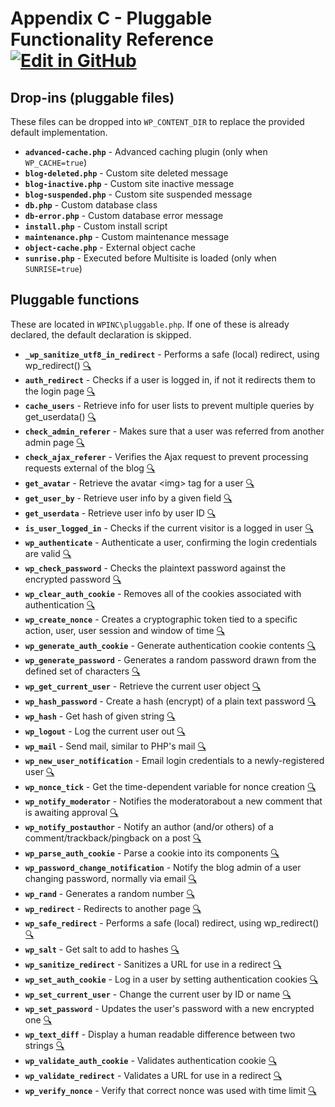 # Appendix C - Pluggable Functionality Reference [![Edit in GitHub](https://img.shields.io/badge/Edit_in_GitHub--gray.svg?style=social)](https://github.com/wp-core-bootstrap/documentation/edit/master/c-pluggable-functionality-reference.md)

## Drop-ins (pluggable files)

These files can be dropped into `WP_CONTENT_DIR` to replace the provided default implementation.

 * **`advanced-cache.php`** - Advanced caching plugin (only when `WP_CACHE=true`)
 * **`blog-deleted.php`** - Custom site deleted message
 * **`blog-inactive.php`** - Custom site inactive message
 * **`blog-suspended.php`** - Custom site suspended message
 * **`db.php`** - Custom database class
 * **`db-error.php`** - Custom database error message
 * **`install.php`** - Custom install script
 * **`maintenance.php`** - Custom maintenance message
 * **`object-cache.php`** - External object cache
 * **`sunrise.php`** - Executed before Multisite is loaded (only when `SUNRISE=true`)

## Pluggable functions

These are located in `WPINC\pluggable.php`. If one of these is already declared, the default declaration is skipped.

 * **`_wp_sanitize_utf8_in_redirect`** - Performs a safe (local) redirect, using wp_redirect() [:mag:](https://github.com/WordPress/WordPress/search?utf8=%E2%9C%93&q=%22function+_wp_sanitize_utf8_in_redirect%22+filename%3Apluggable.php)
 * **`auth_redirect`** - Checks if a user is logged in, if not it redirects them to the login page [:mag:](https://github.com/WordPress/WordPress/search?utf8=%E2%9C%93&q=%22function+auth_redirect%22+filename%3Apluggable.php)
 * **`cache_users`** - Retrieve info for user lists to prevent multiple queries by get_userdata() [:mag:](https://github.com/WordPress/WordPress/search?utf8=%E2%9C%93&q=%22function+cache_users%22+filename%3Apluggable.php)
 * **`check_admin_referer`** - Makes sure that a user was referred from another admin page [:mag:](https://github.com/WordPress/WordPress/search?utf8=%E2%9C%93&q=%22function+check_admin_referer%22+filename%3Apluggable.php)
 * **`check_ajax_referer`** - Verifies the Ajax request to prevent processing requests external of the blog [:mag:](https://github.com/WordPress/WordPress/search?utf8=%E2%9C%93&q=%22function+check_ajax_referer%22+filename%3Apluggable.php)
 * **`get_avatar`** - Retrieve the avatar &lt;img&gt; tag for a user [:mag:](https://github.com/WordPress/WordPress/search?utf8=%E2%9C%93&q=%22function+get_avatar%22+filename%3Apluggable.php)
 * **`get_user_by`** - Retrieve user info by a given field [:mag:](https://github.com/WordPress/WordPress/search?utf8=%E2%9C%93&q=%22function+get_user_by%22+filename%3Apluggable.php)
 * **`get_userdata`** - Retrieve user info by user ID [:mag:](https://github.com/WordPress/WordPress/search?utf8=%E2%9C%93&q=%22function+get_userdata%22+filename%3Apluggable.php)
 * **`is_user_logged_in`** - Checks if the current visitor is a logged in user [:mag:](https://github.com/WordPress/WordPress/search?utf8=%E2%9C%93&q=%22function+is_user_logged_in%22+filename%3Apluggable.php)
 * **`wp_authenticate`** - Authenticate a user, confirming the login credentials are valid [:mag:](https://github.com/WordPress/WordPress/search?utf8=%E2%9C%93&q=%22function+wp_authenticate%22+filename%3Apluggable.php)
 * **`wp_check_password`** - Checks the plaintext password against the encrypted password [:mag:](https://github.com/WordPress/WordPress/search?utf8=%E2%9C%93&q=%22function+wp_check_password%22+filename%3Apluggable.php)
 * **`wp_clear_auth_cookie`** - Removes all of the cookies associated with authentication [:mag:](https://github.com/WordPress/WordPress/search?utf8=%E2%9C%93&q=%22function+wp_clear_auth_cookie%22+filename%3Apluggable.php)
 * **`wp_create_nonce`** - Creates a cryptographic token tied to a specific action, user, user session and window of time [:mag:](https://github.com/WordPress/WordPress/search?utf8=%E2%9C%93&q=%22function+wp_create_nonce%22+filename%3Apluggable.php)
 * **`wp_generate_auth_cookie`** - Generate authentication cookie contents [:mag:](https://github.com/WordPress/WordPress/search?utf8=%E2%9C%93&q=%22function+wp_generate_auth_cookie%22+filename%3Apluggable.php)
 * **`wp_generate_password`** - Generates a random password drawn from the defined set of characters [:mag:](https://github.com/WordPress/WordPress/search?utf8=%E2%9C%93&q=%22function+wp_generate_password%22+filename%3Apluggable.php)
 * **`wp_get_current_user`** - Retrieve the current user object [:mag:](https://github.com/WordPress/WordPress/search?utf8=%E2%9C%93&q=%22function+wp_get_current_user%22+filename%3Apluggable.php)
 * **`wp_hash_password`** - Create a hash (encrypt) of a plain text password [:mag:](https://github.com/WordPress/WordPress/search?utf8=%E2%9C%93&q=%22function+wp_hash_password%22+filename%3Apluggable.php)
 * **`wp_hash`** - Get hash of given string [:mag:](https://github.com/WordPress/WordPress/search?utf8=%E2%9C%93&q=%22function+wp_hash%22+filename%3Apluggable.php)
 * **`wp_logout`** - Log the current user out [:mag:](https://github.com/WordPress/WordPress/search?utf8=%E2%9C%93&q=%22function+wp_logout%22+filename%3Apluggable.php)
 * **`wp_mail`** - Send mail, similar to PHP's mail [:mag:](https://github.com/WordPress/WordPress/search?utf8=%E2%9C%93&q=%22function+wp_mail%22+filename%3Apluggable.php)
 * **`wp_new_user_notification`** - Email login credentials to a newly-registered user [:mag:](https://github.com/WordPress/WordPress/search?utf8=%E2%9C%93&q=%22function+wp_new_user_notification%22+filename%3Apluggable.php)
 * **`wp_nonce_tick`** - Get the time-dependent variable for nonce creation [:mag:](https://github.com/WordPress/WordPress/search?utf8=%E2%9C%93&q=%22function+wp_nonce_tick%22+filename%3Apluggable.php)
 * **`wp_notify_moderator`** - Notifies the moderatorabout a new comment that is awaiting approval [:mag:](https://github.com/WordPress/WordPress/search?utf8=%E2%9C%93&q=%22function+wp_notify_moderator%22+filename%3Apluggable.php)
 * **`wp_notify_postauthor`** - Notify an author (and/or others) of a comment/trackback/pingback on a post [:mag:](https://github.com/WordPress/WordPress/search?utf8=%E2%9C%93&q=%22function+wp_notify_postauthor%22+filename%3Apluggable.php)
 * **`wp_parse_auth_cookie`** - Parse a cookie into its components [:mag:](https://github.com/WordPress/WordPress/search?utf8=%E2%9C%93&q=%22function+wp_parse_auth_cookie%22+filename%3Apluggable.php)
 * **`wp_password_change_notification`** - Notify the blog admin of a user changing password, normally via email [:mag:](https://github.com/WordPress/WordPress/search?utf8=%E2%9C%93&q=%22function+wp_password_change_notification%22+filename%3Apluggable.php)
 * **`wp_rand`** - Generates a random number [:mag:](https://github.com/WordPress/WordPress/search?utf8=%E2%9C%93&q=%22function+wp_rand%22+filename%3Apluggable.php)
 * **`wp_redirect`** - Redirects to another page [:mag:](https://github.com/WordPress/WordPress/search?utf8=%E2%9C%93&q=%22function+wp_redirect%22+filename%3Apluggable.php)
 * **`wp_safe_redirect`** - Performs a safe (local) redirect, using wp_redirect() [:mag:](https://github.com/WordPress/WordPress/search?utf8=%E2%9C%93&q=%22function+wp_safe_redirect%22+filename%3Apluggable.php)
 * **`wp_salt`** - Get salt to add to hashes [:mag:](https://github.com/WordPress/WordPress/search?utf8=%E2%9C%93&q=%22function+wp_salt%22+filename%3Apluggable.php)
 * **`wp_sanitize_redirect`** - Sanitizes a URL for use in a redirect [:mag:](https://github.com/WordPress/WordPress/search?utf8=%E2%9C%93&q=%22function+wp_sanitize_redirect%22+filename%3Apluggable.php)
 * **`wp_set_auth_cookie`** - Log in a user by setting authentication cookies [:mag:](https://github.com/WordPress/WordPress/search?utf8=%E2%9C%93&q=%22function+wp_set_auth_cookie%22+filename%3Apluggable.php)
 * **`wp_set_current_user`** - Change the current user by ID or name [:mag:](https://github.com/WordPress/WordPress/search?utf8=%E2%9C%93&q=%22function+wp_set_current_user%22+filename%3Apluggable.php)
 * **`wp_set_password`** - Updates the user's password with a new encrypted one [:mag:](https://github.com/WordPress/WordPress/search?utf8=%E2%9C%93&q=%22function+wp_set_password%22+filename%3Apluggable.php)
 * **`wp_text_diff`** - Display a human readable difference between two strings [:mag:](https://github.com/WordPress/WordPress/search?utf8=%E2%9C%93&q=%22function+wp_text_diff%22+filename%3Apluggable.php)
 * **`wp_validate_auth_cookie`** - Validates authentication cookie [:mag:](https://github.com/WordPress/WordPress/search?utf8=%E2%9C%93&q=%22function+wp_validate_auth_cookie%22+filename%3Apluggable.php)
 * **`wp_validate_redirect`** - Validates a URL for use in a redirect [:mag:](https://github.com/WordPress/WordPress/search?utf8=%E2%9C%93&q=%22function+wp_validate_redirect%22+filename%3Apluggable.php)
 * **`wp_verify_nonce`** - Verify that correct nonce was used with time limit [:mag:](https://github.com/WordPress/WordPress/search?utf8=%E2%9C%93&q=%22function+wp_verify_nonce%22+filename%3Apluggable.php)
